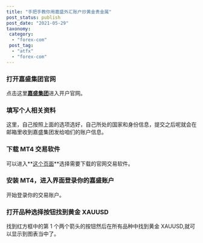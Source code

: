 ```yaml
---
title: "手把手教你用嘉盛外汇账户炒黄金贵金属"
post_status: publish
post_date: "2021-05-29"
taxonomy:
 category: 
  - "forex-com"
 post_tag: 
  - "atfx"
  - "forex-com"
---
```


### 打开嘉盛集团官网

点击这里[**嘉盛集团**](https://www.ifttt.fun/go/forexcom/)进入开户官网。

### 填写个人相关资料

这里，自己按照上面的选项选好，自己所处的国家和身份信息，提交之后呢就会在邮箱里收到嘉盛集团发给咱们的账户信息。

### 下载 MT4 交易软件

可以进入**[这个页面](https://www.ssgg.net/forex-mt4-download.html)**选择需要下载的官网交易软件。

### 安装 MT4，进入界面登录你的嘉盛账户

开始登录你的交易账户。

### 打开品种选择按钮找到黄金 XAUUSD

找到红方框中的第 1 个两个箭头的按钮然后在所有品种中找到黄金 XAUUSD,就可以显示到图表当中了。
